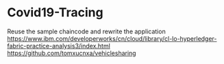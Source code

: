 # Covid19-Tracing
Reuse the sample chaincode and rewrite the application
https://www.ibm.com/developerworks/cn/cloud/library/cl-lo-hyperledger-fabric-practice-analysis3/index.html 
https://github.com/tomxucnxa/vehiclesharing
